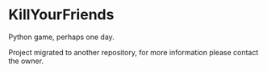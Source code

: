 # KillYourFriends
Python game, perhaps one day.

Project migrated to another repository, for more information please contact the owner.
